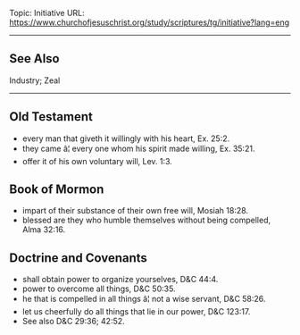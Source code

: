 Topic: Initiative
URL: https://www.churchofjesuschrist.org/study/scriptures/tg/initiative?lang=eng

---

## See Also

Industry; Zeal

---

## Old Testament

- every man that giveth it willingly with his heart, Ex. 25:2.
- they came â¦ every one whom his spirit made willing, Ex. 35:21.
- offer it of his own voluntary will, Lev. 1:3.

## Book of Mormon

- impart of their substance of their own free will, Mosiah 18:28.
- blessed are they who humble themselves without being compelled, Alma 32:16.

## Doctrine and Covenants

- shall obtain power to organize yourselves, D&C 44:4.
- power to overcome all things, D&C 50:35.
- he that is compelled in all things â¦ not a wise servant, D&C 58:26.
- let us cheerfully do all things that lie in our power, D&C 123:17.
- See also D&C 29:36; 42:52.

